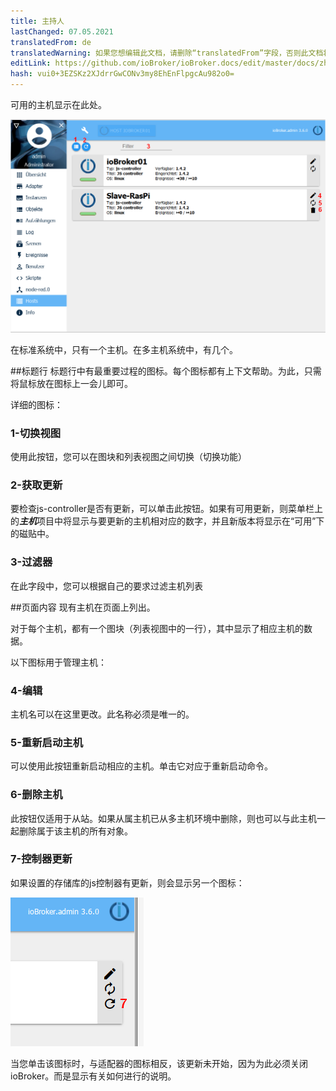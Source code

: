 ```yaml
---
title: 主持人
lastChanged: 07.05.2021
translatedFrom: de
translatedWarning: 如果您想编辑此文档，请删除“translatedFrom”字段，否则此文档将再次自动翻译
editLink: https://github.com/ioBroker/ioBroker.docs/edit/master/docs/zh-cn/admin/hosts.md
hash: vui0+3EZSKz2XJdrrGwCONv3my8EhEnFlpgcAu982o0=
---
```

可用的主机显示在此处。

![主机页面](../../de/admin/media/ADMIN_Hosts_numbers.png)

在标准系统中，只有一个主机。在多主机系统中，有几个。

##标题行
标题行中有最重要过程的图标。每个图标都有上下文帮助。为此，只需将鼠标放在图标上一会儿即可。

详细的图标：

### 1-切换视图
使用此按钮，您可以在图块和列表视图之间切换（切换功能）

### 2-获取更新
要检查js-controller是否有更新，可以单击此按钮。如果有可用更新，则菜单栏上的***主机***项目中将显示与要更新的主机相对应的数字，并且新版本将显示在“可用”下的磁贴中。

### 3-过滤器
在此字段中，您可以根据自己的要求过滤主机列表

##页面内容
现有主机在页面上列出。

对于每个主机，都有一个图块（列表视图中的一行），其中显示了相应主机的数据。

以下图标用于管理主机：

### 4-编辑
主机名可以在这里更改。此名称必须是唯一的。

### 5-重新启动主机
可以使用此按钮重新启动相应的主机。单击它对应于重新启动命令。

### 6-删除主机
此按钮仅适用于从站。如果从属主机已从多主机环境中删除，则也可以与此主机一起删除属于该主机的所有对象。

### 7-控制器更新
如果设置的存储库的js控制器有更新，则会显示另一个图标：

![控制器更新](../../de/admin/media/ADMIN_Hosts_update.png)

当您单击该图标时，与适配器的图标相反，该更新未开始，因为为此必须关闭ioBroker。而是显示有关如何进行的说明。